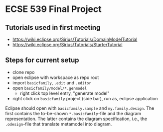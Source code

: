 # ECSE 539 Final Project

## Tutorials used in first meeting

- <https://wiki.eclipse.org/Sirius/Tutorials/DomainModelTutorial>
- <https://wiki.eclipse.org/Sirius/Tutorials/StarterTutorial>

## Steps for current setup

- clone repo
- open eclipse with workspace as repo root
- import `basicfamily`, `.edit` and `.editor`
- open `basicfamily/model/*.genmodel`
  - right click top level entry, "generate model"
- right click on `basicfamily` project (side bar), run as, eclipse application

Eclipse should open with `basicfamily.sample` and `my.family.design`. The first contains the to-be-shown `*.basicfamily`-file and the diagram representation. The latter contains the diagram specification, i.e., the `.odesign`-file that translate metamodel into diagram.
